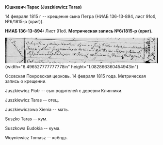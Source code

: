 **Юшкевич Тарас (Juszkiewicz Taras)**

14 февраля 1815 г -- крещение сына Петра (НИАБ 136-13-894, лист 91об,
№6/1815-р (ориг)).

**НИАБ 136-13-894:** Лист 91об. **Метрическая запись №6/1815-р (ориг).**

![](./media/59e0a192e526fb1b739103fc47f081a710fa0761.png){width="6.496527777777778in"
height="1.082866360454943in"}

Осовская Покровская церковь. 14 февраля 1815 года. Метрическая запись о
крещении.

Juszkiewicz Piotr -- сын родителей с деревни Клинники.

Juszkiewicz Taras -- отец.

Juszkiewiczowa Xienia -- мать.

Suszko Taras -- кум.

Suszkowa Eudokia -- кума.

Woyniewicz Tomasz -- ксёндз.
